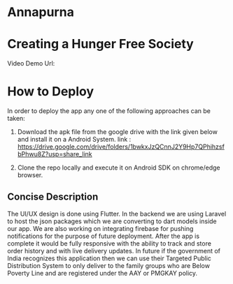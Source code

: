 # Annapurna
# Creating a Hunger Free Society
Video Demo Url:  

# How to Deploy
In order to deploy the app any one of the following approaches can be taken:
1. Download the apk file from the google drive with the link given below and install it on a Android System.
       link :  https://drive.google.com/drive/folders/1bwkxJzQCnnJ2Y9Hp7QPhihzsfbPhwu8Z?usp=share_link
       
2. Clone the repo locally and execute it on Android SDK on chrome/edge browser.


## Concise Description
The UI/UX design is done using Flutter. In the backend we are using Laravel to host the json packages which we are converting to dart models inside our app. We are also working on integrating firebase for pushing notifications for the purpose of future deployment. After the app is complete it would be fully responsive with the ability to track and store order history and with live delivery updates. In future if the government of India recognizes this application then we can use their Targeted Public Distribution System to only deliver to the family groups who are Below Poverty Line and are registered under the AAY or PMGKAY policy. 







